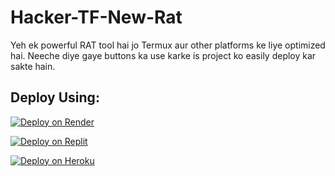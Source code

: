 # Hacker-TF-New-Rat

Yeh ek powerful RAT tool hai jo Termux aur other platforms ke liye optimized hai. Neeche diye gaye buttons ka use karke is project ko easily deploy kar sakte hain.

## **Deploy Using:**

[![Deploy on Render](https://render.com/images/deploy-to-render-button.svg)](https://render.com/deploy)

[![Deploy on Replit](https://replit.com/badge/github/tahiriqbal756/Hacker-TF-New-Rat)](https://replit.com/github/tahiriqbal756/Hacker-TF-New-Rat)

[![Deploy on Heroku](https://www.herokucdn.com/deploy/button.svg)](https://heroku.com/deploy)
